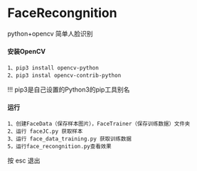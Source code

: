 # FaceRecongnition
python+opencv 简单人脸识别

#### 安装OpenCV
    1、pip3 install opencv-python     
    2、pip3 instal opencv-contrib-python

!!! pip3是自己设置的Python3的pip工具别名

#### 运行 
    1、创建FaceData（保存样本图片），FaceTrainer（保存训练数据）文件夹     
    2、运行 faceJC.py 获取样本     
    3、运行 face_data_training.py 获取训练数据     
    5，运行face_recongnition.py查看效果     
    
   按 esc 退出
